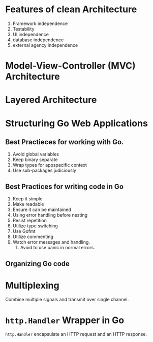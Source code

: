 # Features of clean Architecture
1. Framework independence
2. Testability
3. UI independence
4. database independence
5. external agency independence

# Model-View-Controller (MVC) Architecture
# Layered Architecture

# Structuring Go Web Applications

## Best Practieces for working with Go.
1. Avoid global variables
2. Keep binary separate
3. Wrap types for appspecific context
4. Use sub-packages judiciously


## Best Practices for writing code in Go
1. Keep it simple
2. Make readable
3. Ensure it can be maintained
4. Using error handling before nesting
5. Resist repetition
6. Utilize type switching
7. Use Gofmt
8. Utilize commenting
9. Watch error messages and handling. 
   1.  Avoid to use panic in normal errors.

## Organizing Go code
# Multiplexing
Combine multiple signals and transmit over single channel.

# `http.Handler` Wrapper in Go
`http.Handler` encapsulate an HTTP request and an HTTP response.